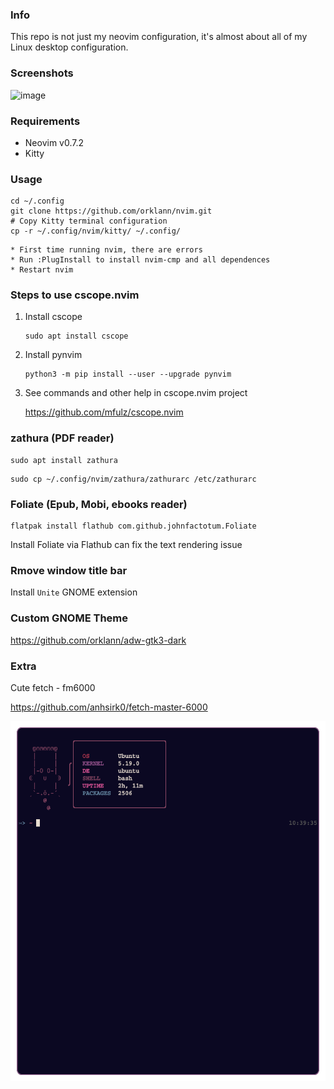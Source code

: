 ### Info
This repo is not just my neovim configuration, it's almost about all of my Linux desktop configuration.

### Screenshots
![image](https://i.ibb.co/LCG97p0/nvim-screenshot.png)

### Requirements
* Neovim v0.7.2
* Kitty

### Usage
   ```shell
   cd ~/.config
   git clone https://github.com/orklann/nvim.git
   # Copy Kitty terminal configuration
   cp -r ~/.config/nvim/kitty/ ~/.config/
   ```
   
    * First time running nvim, there are errors
    * Run :PlugInstall to install nvim-cmp and all dependences
    * Restart nvim

### Steps to use cscope.nvim

1. Install cscope
    ```shell
    sudo apt install cscope
    ```

2. Install pynvim 
    ```shell
    python3 -m pip install --user --upgrade pynvim
    ```

3. See commands and other help in cscope.nvim project

   https://github.com/mfulz/cscope.nvim

### zathura (PDF reader)
   ```shell
   sudo apt install zathura
   ```
   
   ```shell
   sudo cp ~/.config/nvim/zathura/zathurarc /etc/zathurarc
   ```
### Foliate (Epub, Mobi, ebooks reader)
```shell
flatpak install flathub com.github.johnfactotum.Foliate
```

Install Foliate via Flathub can fix the text rendering issue

   
### Rmove window title bar

Install `Unite` GNOME extension

### Custom GNOME Theme
https://github.com/orklann/adw-gtk3-dark

### Extra

Cute fetch - fm6000

https://github.com/anhsirk0/fetch-master-6000

<img src="https://raw.githubusercontent.com/orklann/nvim/main/screenshots/fm6000.png" width="557" height="576" />
